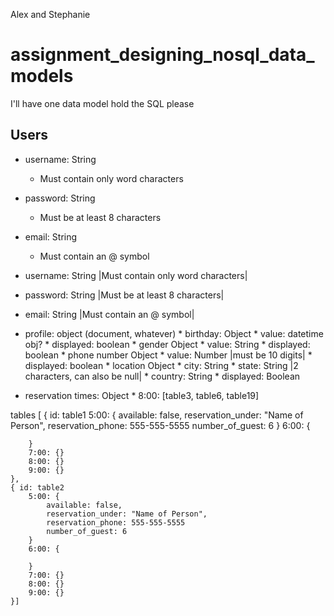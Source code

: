 Alex and Stephanie

# assignment_designing_nosql_data_models
I'll have one data model hold the SQL please

## Users

* username: String
    * Must contain only word characters
* password: String
    * Must be at least 8 characters
* email: String
    * Must contain an @ symbol




* username: String |Must contain only word characters|
* password: String |Must be at least 8 characters|
* email: String |Must contain an @ symbol|
* profile: object (document, whatever)
		* birthday: Object
				* value: datetime obj?
				* displayed: boolean
		* gender Object
				* value: String
				* displayed: boolean
		* phone number Object
				* value: Number |must be 10 digits|
				* displayed: boolean
		* location Object
				* city: String
				* state: String |2 characters, can also be null|
				* country: String
				* displayed: Boolean




* reservation times: Object
		* 8:00: [table3, table6, table19]

tables [
	{ id: table1
		5:00: {
			available: false,
			reservation_under: "Name of Person",
			reservation_phone: 555-555-5555
			number_of_guest: 6
		}
		6:00: {

		}
		7:00: {}
		8:00: {}
		9:00: {}
	},
	{ id: table2
		5:00: {
			available: false,
			reservation_under: "Name of Person",
			reservation_phone: 555-555-5555
			number_of_guest: 6
		}
		6:00: {

		}
		7:00: {}
		8:00: {}
		9:00: {}
	}]
